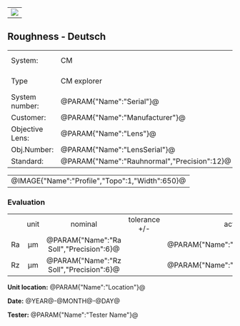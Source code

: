 <!--   EvalAlgoName=Abnahme_Rauheit -->

||
|-:|
|![](logo.png)|

## Roughness - Deutsch

 


|||||
|-|-|-|-|
|System: |  CM |Calibration instruction:| VDI/VDE 2655 Part 1.2|
|Type|   CM explorer| Certificate number: |@PARAM{"Name":"Serial"}@-@YEAR@@MONTH@@DAY@|
|System number:| @PARAM{"Name":"Serial"}@|||
|Customer:| @PARAM{"Name":"Manufacturer"}@|||
|Objective Lens: |@PARAM{"Name":"Lens"}@|||
|Obj.Number:| @PARAM{"Name":"LensSerial"}@|||
|Standard: |@PARAM{"Name":"Rauhnormal","Precision":12}@|||

 

||
|:-:|
|@IMAGE{"Name":"Profile","Topo":1,"Width":650}@|

 
 
### Evaluation
||||||||
|:-:|:-:|:-:|:-:|:-:|:-:|:-:|
| |unit   |nominal   | tolerance   +/- | actual  | status|
| Ra   | µm | @PARAM{"Name":"Ra Soll","Precision":6}@ |    <span id="Ratol"></span> |  @PARAM{"Name":"Ra","Precision":3}@ | <span id="controlRa"></span>|
| Rz   | µm| @PARAM{"Name":"Rz Soll","Precision":6}@  |   <span id="Rztol"></span>  |  @PARAM{"Name":"Rz","Precision":3}@ | <span id="controlRz"> </span>|
 
 

__Unit location:__ @PARAM{"Name":"Location"}@

__Date:__ @YEAR@-@MONTH@-@DAY@ 

__Tester:__ @PARAM{"Name":"Tester Name"}@

 

<div id="sumresults">  </div>

<script>

var PARAM = @PJSON{"Set":0}@;
var META = @MJSON{"Set":0}@;
 
var  dRa =  @PARAM{"Name":"delta_Ra"}@;
var  dRz =  @PARAM{"Name":"delta_Rz"}@;
var Ra_tol = @PARAM{"Name":"Ra Soll"}@ * dRa ;
var Rz_tol = @PARAM{"Name":"Rz Soll"}@ * dRz ;

document.getElementById("Ratol").innerHTML = Ra_tol.toPrecision(3);
document.getElementById("Rztol").innerHTML = Rz_tol.toPrecision(3);

var status = "";
 
 
 
 
var value = PARAM["Ra"].value;
var nominal =  @PARAM{"Name":"Ra Soll"}@;
if(value < nominal-Ra_tol || value > nominal+Ra_tol) 
{
status = "not Ok";
} 
else
{
 status = "Ok";
}

document.getElementById("controlRa").innerHTML  = status;

var Result = {"value":0,"nominal":0,"status":"","timestamp":0};

Result["value"] = value ;
Result["nominal"] = nominal ;
Result["status"] = status ;
Result["timestamp"] = Date.now();
sessionStorage.setItem(document.title+"Result_Ra", JSON.stringify(Result));
 
  
 
 
 
value= PARAM["Rz"].value;
nominal =  @PARAM{"Name":"Rz Soll"}@;
if( value < nominal-Rz_tol || value > nominal+Rz_tol) 
{
   status = "not Ok";
} 
else
{
 status = "Ok";
}
 document.getElementById("controlRz").innerHTML  = status;
Result["value"] = value ;
Result["nominal"] = nominal ;
Result["status"] = status ;
Result["timestamp"] = Date.now();
sessionStorage.setItem(document.title+"Result_Rz", JSON.stringify(Result));

</script>

 